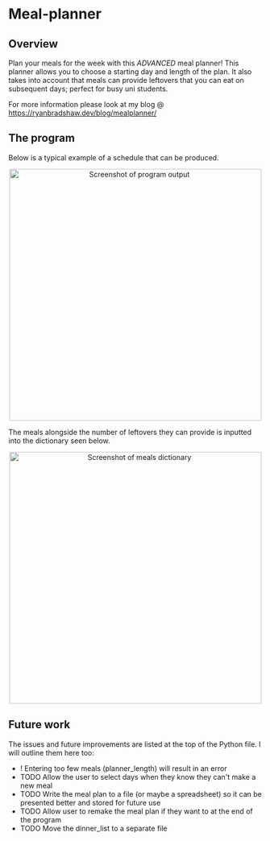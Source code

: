 # Meal-planner

## Overview

Plan your meals for the week with this *ADVANCED* meal planner! This planner allows you to choose a starting day and length of the plan. 
It also takes into account that meals can provide leftovers that you can eat on subsequent days; perfect for busy uni students.

For more information please look at my blog @ https://ryanbradshaw.dev/blog/mealplanner/

## The program

Below is a typical example of a schedule that can be produced.

<p align="center">
    <img width="500" src="https://i.postimg.cc/sxmxFn16/Meal-schedule-screenshot.png" alt="Screenshot of program output">
</p>

The meals alongside the number of leftovers they can provide is inputted into the dictionary seen below.

<p align="center">
    <img width="500" src="https://i.postimg.cc/dtz1bT0K/Meal-dictionary.png" alt="Screenshot of meals dictionary">
</p>

## Future work

The issues and future improvements are listed at the top of the Python file. I will outline them here too:

* ! Entering too few meals (planner_length) will result in an error
* TODO Allow the user to select days when they know they can't make a new meal
* TODO Write the meal plan to a file (or maybe a spreadsheet) so it can be presented better and stored for future use
* TODO Allow user to remake the meal plan if they want to at the end of the program
* TODO Move the dinner_list to a separate file
